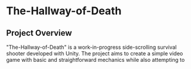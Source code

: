 # The-Hallway-of-Death
## Project Overview
"The-Hallway-of-Death" is a work-in-progress side-scrolling survival shooter developed with Unity. The project aims to create a simple video game with basic and straightforward 
mechanics while also attempting to 

